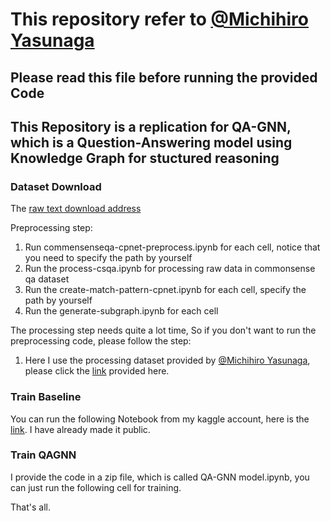 # This repository refer to [@Michihiro Yasunaga](https://github.com/michiyasunaga/qagnn "Github repository")

## Please read this file before running the provided Code
## This Repository is a replication for QA-GNN, which is a Question-Answering model using Knowledge Graph for stuctured reasoning


### Dataset Download

The [raw text download address](https://github.com/michiyasunaga/qagnn/blob/main/download_raw_data.sh "Check this file in Github")

Preprocessing step:  

1. Run commensenseqa-cpnet-preprocess.ipynb for each cell, notice that you need to specify the path by yourself
2. Run the process-csqa.ipynb for processing raw data in commonsense qa dataset
3. Run the create-match-pattern-cpnet.ipynb for each cell, specify the path by yourself
4. Run the generate-subgraph.ipynb for each cell

The processing step needs quite a lot time, So if you don't want to run the preprocessing code, please follow the step:

1. Here I use the processing dataset provided by [@Michihiro Yasunaga](https://github.com/michiyasunaga/qagnn "Github repository"), please click the [link](https://nlp.stanford.edu/projects/myasu/QAGNN/data_preprocessed_release.zip "Download address") provided here.

### Train Baseline

You can run the following Notebook from my kaggle account, here is the [link](https://www.kaggle.com/code/eldestinofeng/baseline-qa "My kaggle notebook"). I have already made it public.

### Train QAGNN

I provide the code in a zip file, which is called QA-GNN model.ipynb, you can just run the following cell for training.

That's all.

